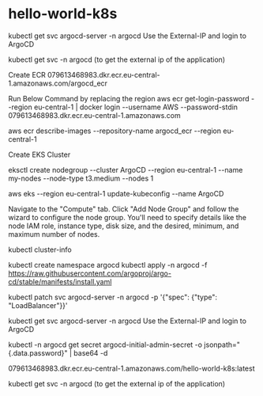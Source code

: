 # hello-world-k8s




kubectl get svc argocd-server -n argocd
Use the External-IP and login to ArgoCD

kubectl get svc -n argocd   (to get the external ip of the application)



Create ECR
079613468983.dkr.ecr.eu-central-1.amazonaws.com/argocd_ecr

Run Below Command by replacing the region
aws ecr get-login-password --region eu-central-1 | docker login --username AWS --password-stdin 079613468983.dkr.ecr.eu-central-1.amazonaws.com


aws ecr describe-images --repository-name argocd_ecr --region eu-central-1


Create EKS Cluster

eksctl create nodegroup --cluster ArgoCD --region eu-central-1 --name my-nodes --node-type t3.medium --nodes 1

aws eks --region eu-central-1 update-kubeconfig --name ArgoCD

Navigate to the "Compute" tab.
Click "Add Node Group" and follow the wizard to configure the node group. You'll need to specify details like the node IAM role, instance type, disk size, and the desired, minimum, and maximum number of nodes.

kubectl cluster-info

kubectl create namespace argocd
kubectl apply -n argocd -f https://raw.githubusercontent.com/argoproj/argo-cd/stable/manifests/install.yaml

kubectl patch svc argocd-server -n argocd -p '{"spec": {"type": "LoadBalancer"}}'

kubectl get svc argocd-server -n argocd
Use the External-IP and login to ArgoCD

kubectl -n argocd get secret argocd-initial-admin-secret -o jsonpath="{.data.password}" | base64 -d


079613468983.dkr.ecr.eu-central-1.amazonaws.com/hello-world-k8s:latest


kubectl get svc -n argocd   (to get the external ip of the application)
